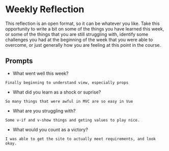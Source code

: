 # Weekly Reflection
This reflection is an open format, so it can be whatever you like. Take this opportunity to write a bit on some of the things you have learned this week, or some of the things that you are still struggling with, identify some challenges you had at the beginning of the week that you were able to overcome, or just generally how you are feeling at this point in the course.

## Prompts
- What went well this week?
```
Finally beginning to understand view, especially props
```
- What did you learn as a shock or suprise?
```
So many things that were awful in MVC are so easy in Vue
```
- What are you struggling with?
```
Some v-if and v-show things and geting values to play nice.
```
- What would you count as a victory?
```
I was able to get the site to actually meet requirements, and look okay.
```